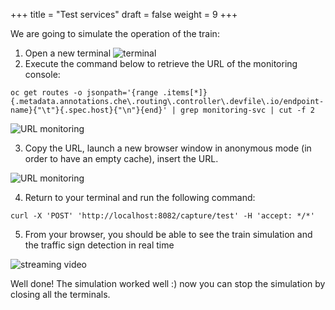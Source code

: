 +++
title = "Test services"
draft = false
weight = 9
+++

We are going to simulate the operation of the train:
1. Open a new terminal
![terminal](/images/dev-section/new-terminal-bash.png)
2. Execute the command below to retrieve the URL of the monitoring console:  
```
oc get routes -o jsonpath='{range .items[*]}{.metadata.annotations.che\.routing\.controller\.devfile\.io/endpoint-name}{"\t"}{.spec.host}{"\n"}{end}' | grep monitoring-svc | cut -f 2
```
![URL monitoring](/images/dev-section/get-url-monitoring.png)

3. Copy the URL, launch a new browser window in anonymous mode (in order to have an empty cache), insert the URL.

![URL monitoring](/images/dev-section/monitoring-console.png)

4. Return to your terminal and run the following command:
```
curl -X 'POST' 'http://localhost:8082/capture/test' -H 'accept: */*'
```

5. From your browser, you should be able to see the train simulation and the traffic sign detection in real time

![streaming video](/images/dev-section/streaming-video.png)

Well done! The simulation worked well :) now you can stop the simulation by closing all the terminals.